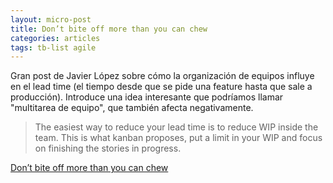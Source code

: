```yaml
---
layout: micro-post
title: Don’t bite off more than you can chew
categories: articles
tags: tb-list agile
---
```


Gran post de Javier López sobre cómo la organización de equipos influye en el lead time (el tiempo desde que se pide una feature hasta que sale a producción). Introduce una idea interesante que podríamos llamar "multitarea de equipo", que también afecta negativamente.

> The easiest way to reduce your lead time is to reduce WIP inside the team. This is what kanban proposes, put a limit in your WIP and focus on finishing the stories in progress.

[Don’t bite off more than you can chew](https://blog.devgenius.io/dont-bite-off-more-than-you-can-chew-261b8bd36af8)
